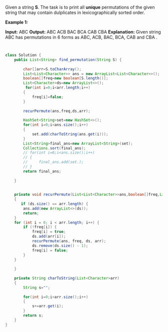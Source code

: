 Given a string **S**. The task is to print all **unique** permutations of the given string that may contain dulplicates in lexicographically sorted order. 

**Example 1:**

**Input:** ABC
**Output:**
ABC ACB BAC BCA CAB CBA
**Explanation:**
Given string ABC has permutations in 6 
forms as ABC, ACB, BAC, BCA, CAB and CBA .

```java


class Solution {
    public List<String> find_permutation(String S) {
        
        char[]arr=S.toCharArray();
        List<List<Character>> ans = new ArrayList<List<Character>>();
        boolean[]freq=new boolean[S.length()];
        List<Character>ds=new ArrayList<>();
         for(int i=0;i<arr.length;i++)
        {
            freq[i]=false;
        }
        
        recurPermute(ans,freq,ds,arr);
        
        HashSet<String>set=new HashSet<>();
        for(int i=0;i<ans.size();i++)
        {
            set.add(charToString(ans.get(i)));
        }
        List<String>final_ans=new ArrayList<String>(set);
        Collections.sort(final_ans);
        // for(int i=0;i<ans.size();i++)
        // {
        //     final_ans.add(set.);
        // }
        return final_ans;
        
    }
    
    
    private void recurPermute(List<List<Character>>ans,boolean[]freq,List<Character>ds,char[]arr)
    {
       if (ds.size() == arr.length) {
        ans.add(new ArrayList<>(ds));
        return;
    }
    for (int i = 0; i < arr.length; i++) {
        if (!freq[i]) {
            freq[i] = true;
            ds.add(arr[i]);
            recurPermute(ans, freq, ds, arr);
            ds.remove(ds.size() - 1);
            freq[i] = false;
        }
    }
        
    }
    
    private String charToString(List<Character>arr)
    {
        String s="";
        
        for(int i=0;i<arr.size();i++)
        {
            s+=arr.get(i);
        }
        return s;
    }
}
```
